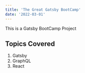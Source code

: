 ```yaml
---
title: 'The Great Gatsby BootCamp'
date: '2022-03-01'
---
```


This is a Gatsby BootCamp Project

## Topics Covered

1. Gatsby
2. GraphQL
3. React